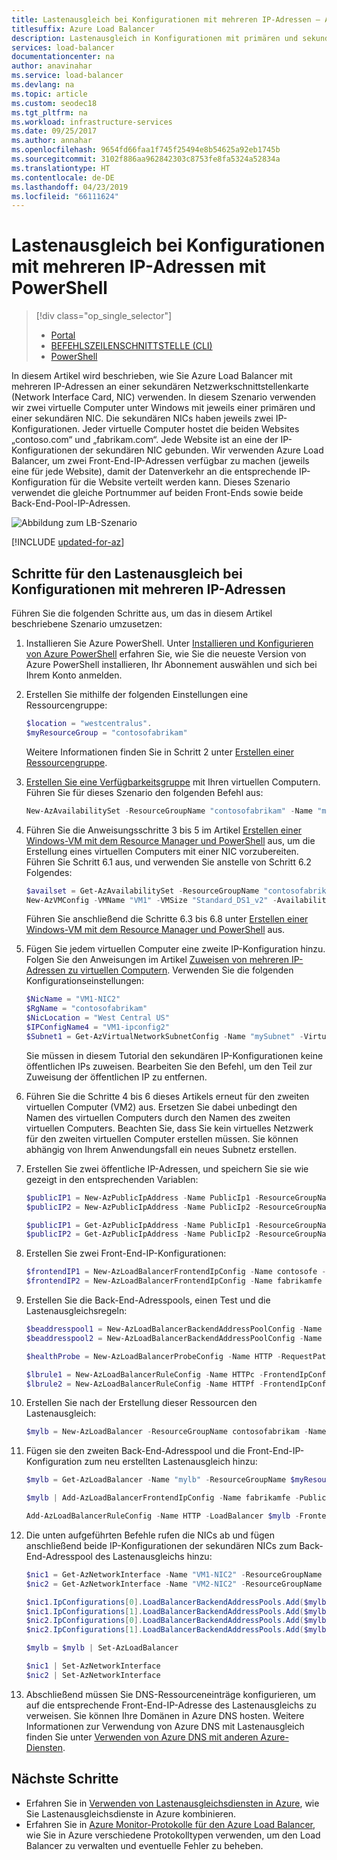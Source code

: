 ```yaml
---
title: Lastenausgleich bei Konfigurationen mit mehreren IP-Adressen – Azure CLI
titlesuffix: Azure Load Balancer
description: Lastenausgleich in Konfigurationen mit primären und sekundären IP-Adressen
services: load-balancer
documentationcenter: na
author: anavinahar
ms.service: load-balancer
ms.devlang: na
ms.topic: article
ms.custom: seodec18
ms.tgt_pltfrm: na
ms.workload: infrastructure-services
ms.date: 09/25/2017
ms.author: annahar
ms.openlocfilehash: 9654fd66faa1f745f25494e8b54625a92eb1745b
ms.sourcegitcommit: 3102f886aa962842303c8753fe8fa5324a52834a
ms.translationtype: HT
ms.contentlocale: de-DE
ms.lasthandoff: 04/23/2019
ms.locfileid: "66111624"
---
```

# <a name="load-balancing-on-multiple-ip-configurations-using-powershell"></a>Lastenausgleich bei Konfigurationen mit mehreren IP-Adressen mit PowerShell

> [!div class="op_single_selector"]
> * [Portal](load-balancer-multiple-ip.md)
> * [BEFEHLSZEILENSCHNITTSTELLE (CLI)](load-balancer-multiple-ip-cli.md)
> * [PowerShell](load-balancer-multiple-ip-powershell.md)


In diesem Artikel wird beschrieben, wie Sie Azure Load Balancer mit mehreren IP-Adressen an einer sekundären Netzwerkschnittstellenkarte (Network Interface Card, NIC) verwenden. In diesem Szenario verwenden wir zwei virtuelle Computer unter Windows mit jeweils einer primären und einer sekundären NIC. Die sekundären NICs haben jeweils zwei IP-Konfigurationen. Jeder virtuelle Computer hostet die beiden Websites „contoso.com“ und „fabrikam.com“. Jede Website ist an eine der IP-Konfigurationen der sekundären NIC gebunden. Wir verwenden Azure Load Balancer, um zwei Front-End-IP-Adressen verfügbar zu machen (jeweils eine für jede Website), damit der Datenverkehr an die entsprechende IP-Konfiguration für die Website verteilt werden kann. Dieses Szenario verwendet die gleiche Portnummer auf beiden Front-Ends sowie beide Back-End-Pool-IP-Adressen.

![Abbildung zum LB-Szenario](./media/load-balancer-multiple-ip/lb-multi-ip.PNG)

[!INCLUDE [updated-for-az](../../includes/updated-for-az.md)]

## <a name="steps-to-load-balance-on-multiple-ip-configurations"></a>Schritte für den Lastenausgleich bei Konfigurationen mit mehreren IP-Adressen

Führen Sie die folgenden Schritte aus, um das in diesem Artikel beschriebene Szenario umzusetzen:

1. Installieren Sie Azure PowerShell. Unter [Installieren und Konfigurieren von Azure PowerShell](/powershell/azure/overview) erfahren Sie, wie Sie die neueste Version von Azure PowerShell installieren, Ihr Abonnement auswählen und sich bei Ihrem Konto anmelden.
2. Erstellen Sie mithilfe der folgenden Einstellungen eine Ressourcengruppe:

    ```powershell
    $location = "westcentralus".
    $myResourceGroup = "contosofabrikam"
    ```

    Weitere Informationen finden Sie in Schritt 2 unter [Erstellen einer Ressourcengruppe](../virtual-machines/virtual-machines-windows-ps-create.md?toc=%2fazure%2fload-balancer%2ftoc.json).

3. [Erstellen Sie eine Verfügbarkeitsgruppe](../virtual-machines/windows/tutorial-availability-sets.md?toc=%2fazure%2fload-balancer%2ftoc.json) mit Ihren virtuellen Computern. Führen Sie für dieses Szenario den folgenden Befehl aus:

    ```powershell
    New-AzAvailabilitySet -ResourceGroupName "contosofabrikam" -Name "myAvailset" -Location "West Central US"
    ```

4. Führen Sie die Anweisungsschritte 3 bis 5 im Artikel [Erstellen einer Windows-VM mit dem Resource Manager und PowerShell](../virtual-machines/virtual-machines-windows-ps-create.md?toc=%2fazure%2fload-balancer%2ftoc.json) aus, um die Erstellung eines virtuellen Computers mit einer NIC vorzubereiten. Führen Sie Schritt 6.1 aus, und verwenden Sie anstelle von Schritt 6.2 Folgendes:

    ```powershell
    $availset = Get-AzAvailabilitySet -ResourceGroupName "contosofabrikam" -Name "myAvailset"
    New-AzVMConfig -VMName "VM1" -VMSize "Standard_DS1_v2" -AvailabilitySetId $availset.Id
    ```

    Führen Sie anschließend die Schritte 6.3 bis 6.8 unter [Erstellen einer Windows-VM mit dem Resource Manager und PowerShell](../virtual-machines/virtual-machines-windows-ps-create.md?toc=%2fazure%2fload-balancer%2ftoc.json) aus.

5. Fügen Sie jedem virtuellen Computer eine zweite IP-Konfiguration hinzu. Folgen Sie den Anweisungen im Artikel [Zuweisen von mehreren IP-Adressen zu virtuellen Computern](../virtual-network/virtual-network-multiple-ip-addresses-powershell.md#add). Verwenden Sie die folgenden Konfigurationseinstellungen:

    ```powershell
    $NicName = "VM1-NIC2"
    $RgName = "contosofabrikam"
    $NicLocation = "West Central US"
    $IPConfigName4 = "VM1-ipconfig2"
    $Subnet1 = Get-AzVirtualNetworkSubnetConfig -Name "mySubnet" -VirtualNetwork $myVnet
    ```

    Sie müssen in diesem Tutorial den sekundären IP-Konfigurationen keine öffentlichen IPs zuweisen. Bearbeiten Sie den Befehl, um den Teil zur Zuweisung der öffentlichen IP zu entfernen.

6. Führen Sie die Schritte 4 bis 6 dieses Artikels erneut für den zweiten virtuellen Computer (VM2) aus. Ersetzen Sie dabei unbedingt den Namen des virtuellen Computers durch den Namen des zweiten virtuellen Computers. Beachten Sie, dass Sie kein virtuelles Netzwerk für den zweiten virtuellen Computer erstellen müssen. Sie können abhängig von Ihrem Anwendungsfall ein neues Subnetz erstellen.

7. Erstellen Sie zwei öffentliche IP-Adressen, und speichern Sie sie wie gezeigt in den entsprechenden Variablen:

    ```powershell
    $publicIP1 = New-AzPublicIpAddress -Name PublicIp1 -ResourceGroupName contosofabrikam -Location 'West Central US' -AllocationMethod Dynamic -DomainNameLabel contoso
    $publicIP2 = New-AzPublicIpAddress -Name PublicIp2 -ResourceGroupName contosofabrikam -Location 'West Central US' -AllocationMethod Dynamic -DomainNameLabel fabrikam

    $publicIP1 = Get-AzPublicIpAddress -Name PublicIp1 -ResourceGroupName contosofabrikam
    $publicIP2 = Get-AzPublicIpAddress -Name PublicIp2 -ResourceGroupName contosofabrikam
    ```

8. Erstellen Sie zwei Front-End-IP-Konfigurationen:

    ```powershell
    $frontendIP1 = New-AzLoadBalancerFrontendIpConfig -Name contosofe -PublicIpAddress $publicIP1
    $frontendIP2 = New-AzLoadBalancerFrontendIpConfig -Name fabrikamfe -PublicIpAddress $publicIP2
    ```

9. Erstellen Sie die Back-End-Adresspools, einen Test und die Lastenausgleichsregeln:

    ```powershell
    $beaddresspool1 = New-AzLoadBalancerBackendAddressPoolConfig -Name contosopool
    $beaddresspool2 = New-AzLoadBalancerBackendAddressPoolConfig -Name fabrikampool

    $healthProbe = New-AzLoadBalancerProbeConfig -Name HTTP -RequestPath 'index.html' -Protocol http -Port 80 -IntervalInSeconds 15 -ProbeCount 2

    $lbrule1 = New-AzLoadBalancerRuleConfig -Name HTTPc -FrontendIpConfiguration $frontendIP1 -BackendAddressPool $beaddresspool1 -Probe $healthprobe -Protocol Tcp -FrontendPort 80 -BackendPort 80
    $lbrule2 = New-AzLoadBalancerRuleConfig -Name HTTPf -FrontendIpConfiguration $frontendIP2 -BackendAddressPool $beaddresspool2 -Probe $healthprobe -Protocol Tcp -FrontendPort 80 -BackendPort 80
    ```

10. Erstellen Sie nach der Erstellung dieser Ressourcen den Lastenausgleich:

    ```powershell
    $mylb = New-AzLoadBalancer -ResourceGroupName contosofabrikam -Name mylb -Location 'West Central US' -FrontendIpConfiguration $frontendIP1 -LoadBalancingRule $lbrule -BackendAddressPool $beAddressPool -Probe $healthProbe
    ```

11. Fügen sie den zweiten Back-End-Adresspool und die Front-End-IP-Konfiguration zum neu erstellten Lastenausgleich hinzu:

    ```powershell
    $mylb = Get-AzLoadBalancer -Name "mylb" -ResourceGroupName $myResourceGroup | Add-AzLoadBalancerBackendAddressPoolConfig -Name fabrikampool | Set-AzLoadBalancer

    $mylb | Add-AzLoadBalancerFrontendIpConfig -Name fabrikamfe -PublicIpAddress $publicIP2 | Set-AzLoadBalancer
    
    Add-AzLoadBalancerRuleConfig -Name HTTP -LoadBalancer $mylb -FrontendIpConfiguration $frontendIP2 -BackendAddressPool $beaddresspool2 -Probe $healthProbe -Protocol Tcp -FrontendPort 80 -BackendPort 80 | Set-AzLoadBalancer
    ```

12. Die unten aufgeführten Befehle rufen die NICs ab und fügen anschließend beide IP-Konfigurationen der sekundären NICs zum Back-End-Adresspool des Lastenausgleichs hinzu:

    ```powershell
    $nic1 = Get-AzNetworkInterface -Name "VM1-NIC2" -ResourceGroupName "MyResourcegroup";
    $nic2 = Get-AzNetworkInterface -Name "VM2-NIC2" -ResourceGroupName "MyResourcegroup";

    $nic1.IpConfigurations[0].LoadBalancerBackendAddressPools.Add($mylb.BackendAddressPools[0]);
    $nic1.IpConfigurations[1].LoadBalancerBackendAddressPools.Add($mylb.BackendAddressPools[1]);
    $nic2.IpConfigurations[0].LoadBalancerBackendAddressPools.Add($mylb.BackendAddressPools[0]);
    $nic2.IpConfigurations[1].LoadBalancerBackendAddressPools.Add($mylb.BackendAddressPools[1]);

    $mylb = $mylb | Set-AzLoadBalancer

    $nic1 | Set-AzNetworkInterface
    $nic2 | Set-AzNetworkInterface
    ```

13. Abschließend müssen Sie DNS-Ressourceneinträge konfigurieren, um auf die entsprechende Front-End-IP-Adresse des Lastenausgleichs zu verweisen. Sie können Ihre Domänen in Azure DNS hosten. Weitere Informationen zur Verwendung von Azure DNS mit Lastenausgleich finden Sie unter [Verwenden von Azure DNS mit anderen Azure-Diensten](../dns/dns-for-azure-services.md).

## <a name="next-steps"></a>Nächste Schritte
- Erfahren Sie in [Verwenden von Lastenausgleichsdiensten in Azure](../traffic-manager/traffic-manager-load-balancing-azure.md), wie Sie Lastenausgleichsdienste in Azure kombinieren.
- Erfahren Sie in [Azure Monitor-Protokolle für den Azure Load Balancer](../load-balancer/load-balancer-monitor-log.md), wie Sie in Azure verschiedene Protokolltypen verwenden, um den Load Balancer zu verwalten und eventuelle Fehler zu beheben.
